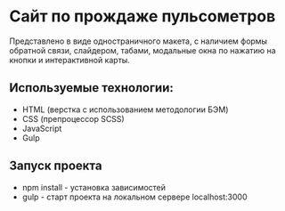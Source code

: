 # Сайт по прождаже пульсометров
Представлено в виде одностраничного макета, с наличием формы обратной связи, слайдером, табами, модальные окна по нажатию на кнопки и интерактивной карты.

## Используемые технологии:
* HTML (верстка c использованием методологии БЭМ)
* CSS (препроцессор SCSS)
* JavaScript
* Gulp

## Запуск проекта
* npm install - установка зависимостей
* gulp - старт проекта на локальном сервере localhost:3000
